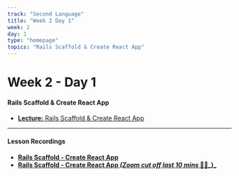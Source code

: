 ```yaml
---
track: "Second Language"
title: "Week 2 Day 1"
week: 2
day: 1
type: "homepage"
topics: "Rails Scaffold & Create React App"
---
```



# Week 2 - Day 1

#### Rails Scaffold & Create React App

- [**Lecture:** Rails Scaffold & Create React App](/second-language/week-2/day-1/lecture-materials/rails-scaffold-api-cra)

<hr>

#### Lesson Recordings

- [**Rails Scaffold - Create React App**](https://generalassembly.zoom.us/rec/share/NdTCRT5Hh6DK7qTMLozzuhb1oVGLXwZkwnFieYMXw9A3YO_30v6ywBCHLnhLZA8j.vtVSZM-u4s5Tw4U0?startTime=1619442228000)
- [**Rails Scaffold - Create React App _(Zoom cut off last 10 mins_ 🤷‍♀️_)_**](https://generalassembly.zoom.us/rec/share/NdTCRT5Hh6DK7qTMLozzuhb1oVGLXwZkwnFieYMXw9A3YO_30v6ywBCHLnhLZA8j.vtVSZM-u4s5Tw4U0?startTime=1619465916000)

